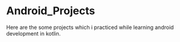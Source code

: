 # Android_Projects
Here are the some projects which i practiced while learning android development in kotlin.
